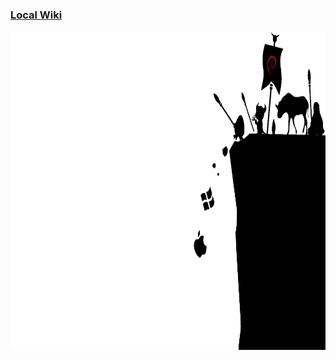 ###  [**Local Wiki**](https://github.com/up-to-you/dev_notes/wiki)

<img src="debian_lnx.png" width="100%" height="510px">
